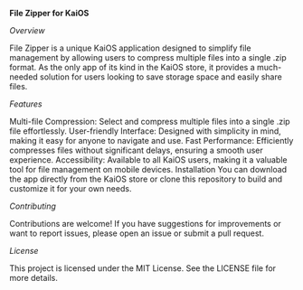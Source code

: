 **File Zipper for KaiOS**

_Overview_

File Zipper is a unique KaiOS application designed to simplify file management by allowing users to compress multiple files into a single .zip format. As the only app of its kind in the KaiOS store, it provides a much-needed solution for users looking to save storage space and easily share files.

_Features_

Multi-file Compression: Select and compress multiple files into a single .zip file effortlessly.
User-friendly Interface: Designed with simplicity in mind, making it easy for anyone to navigate and use.
Fast Performance: Efficiently compresses files without significant delays, ensuring a smooth user experience.
Accessibility: Available to all KaiOS users, making it a valuable tool for file management on mobile devices.
Installation
You can download the app directly from the KaiOS store or clone this repository to build and customize it for your own needs.

_Contributing_

Contributions are welcome! If you have suggestions for improvements or want to report issues, please open an issue or submit a pull request.

_License_

This project is licensed under the MIT License. See the LICENSE file for more details.


